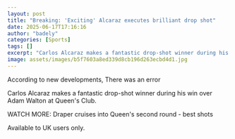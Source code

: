 ```yaml
---
layout: post
title: "Breaking: 'Exciting' Alcaraz executes brilliant drop shot"
date: 2025-06-17T17:16:16
author: "badely"
categories: [Sports]
tags: []
excerpt: "Carlos Alcaraz makes a fantastic drop-shot winner during his win over Adam Walton at Queen's Club."
image: assets/images/b5f7603a8ed339d8cb196d263ecbd4d1.jpg
---
```


According to new developments, There was an error

Carlos Alcaraz makes a fantastic drop-shot winner during his win over Adam Walton at Queen's Club.

WATCH MORE: Draper cruises into Queen's second round - best shots

Available to UK users only.

